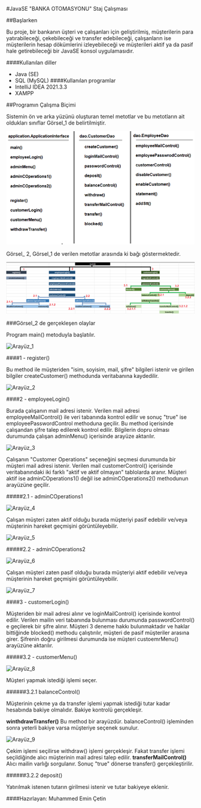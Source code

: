 #JavaSE "BANKA OTOMASYONU" Staj Çalışması

##Başlarken

Bu proje, bir bankanın üşteri ve çalışanları için geliştirilmiş, müşterilerin para yatırabileceği, çekebileceği ve transfer edebileceği, çalışanların ise müşterilerin hesap dökümlerini izleyebileceği ve müşterileri aktif ya da pasif hale getirebileceği bir JavaSE konsol uygulamasıdır.


####Kullanılan diller
* Java (SE)
* SQL (MySQL)
####Kullanılan programlar
* IntelliJ IDEA 2021.3.3
* XAMPP

##Programın Çalışma Biçimi

Sistemin ön ve arka yüzünü oluşturan temel metotlar ve bu metotların ait oldukları sınıflar Görsel_1 de belirtilmiştir.

![Dosya Hiyerarşisi](img/dosyaHiyerarsisi.png)

Görsel_ 2, Görsel_1 de verilen metotlar arasında ki bağı göstermektedir.

![Çalışma Mantığı](img/calismaMantigi.png)

###Görsel_2 de gerçekleşen olaylar

Program main() metoduyla başlatılır.

![Arayüz_1](img/Arayüz_1.png)

####1 - register()

Bu method ile müşteriden "isim, soyisim, mail, şifre" bilgileri istenir ve girilen bilgiler createCustomer() methodunda veritabanına kaydedilir.


![Arayüz_2](img/Arayüz_2.png)


####2 - employeeLogin()

Burada çalışanın mail adresi istenir. Verilen mail adresi employeeMailControl() ile veri tabanında kontrol edilir ve sonuç "true" ise employeePasswordControl methoduna geçilir. Bu method içerisinde çalışandan şifre talep edilerek kontrol edilir. Bilgilerin dopru olması durumunda çalışan adminMenu() içerisinde arayüze aktarılır.

![Arayüz_3](img/Arayüz_3.png)

Çalışanın "Customer Operations" seçeneğini seçmesi durumunda bir müşteri mail adresi istenir. Verilen mail customerControl() içerisinde veritabanındaki iki farklı "aktif ve aktif olmayan" tablolarda aranır. Müşteri aktif ise adminCOperations1() değil ise adminCOperations2() methodunun arayüzüne geçilir.  

#####2.1 - adminCOperations1

![Arayüz_4](img/Arayüz_4.png)

Çalışan müşteri zaten aktif olduğu burada müşteriyi pasif edebilir ve/veya müşterinin hareket geçmişini görüntüleyebilir.

![Arayüz_5](img/Arayüz_5.png)

#####2.2 - adminCOperations2

![Arayüz_6](img/Arayüz_6.png)

Çalışan müşteri zaten pasif olduğu burada müşteriyi aktif edebilir ve/veya müşterinin hareket geçmişini görüntüleyebilir.

![Arayüz_7](img/Arayüz_7.png)

####3 - customerLogin()

Müşteriden bir mail adresi alınır ve loginMailControl() içerisinde kontrol edilir. Verilen mailin veri tabanında bulunması durumunda passwordControl() e geçilerek bir şifre alınır. Müşteri 3 deneme hakkı bulunmaktadır ve haklar bittiğinde blocked() methodu çalıştırılır, müşteri de pasif müşteriler arasına girer. Şifrenin doğru girilmesi durumunda ise müşteri custoemrMenu() arayüzüne aktarılır.

#####3.2 - customerMenu()

![Arayüz_8](img/Arayüz_8.png)

Müşteri yapmak istediği işlemi seçer.

######3.2.1 balanceControl()

Müşterinin çekme ya da transfer işlemi yapmak istediği tutar kadar hesabında bakiye olmalıdır. Bakiye kontrolü gerçekleşir.

**winthdrawTransfer()**
Bu method bir arayüzdür. balanceControl() işleminden sonra yeterli bakiye varsa müşteriye seçenek sunulur.

![Arayüz_9](img/Arayüz_9.png)

Çekim işlemi seçilirse withdraw() işlemi gerçekleşir. Fakat transfer işlemi seçildiğinde alıcı müşterinin mail adresi talep edilir.
**transferMailControl()**
Alıcı mailin varlığı sorgulanır. Sonuç "true" dönerse transfer() gerçekleştirilir.

######3.2.2 deposit()

Yatırılmak istenen tutarın girilmesi istenir ve tutar bakiyeye eklenir.




####Hazırlayan: Muhammed Emin Çetin
